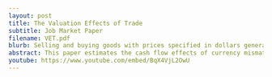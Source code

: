 ```yaml
---
layout: post
title: The Valuation Effects of Trade
subtitle: Job Market Paper
filename: VET.pdf
blurb: ​Selling and buying goods with prices specified in dollars generates currency mismatch on French firms' balance sheets. Exporters can deal with it. Small domestic-oriented firms' investments and employment remain highly exposed to merchandise valuations.
abstract: This paper estimates the cash flow effects of currency mismatches generated by foreign-priced operations of French manufacturers. My results show how large trade value sensitivities to currency fluctuations coexist with the evidence of disconnect between exchange rates and real macroeconomic fundamentals. I find that the value of transactions invoiced in foreign currencies is twice as sensitive to exchange rates as the value of transactions invoiced in the domestic currency. Movements in nominal valuations drives this result, as opposed to real demand responses. I aggregate pricing choices to the firm level to build a shift-share measure of invoice currency mismatch. My measure outperforms any trade-weighted effective exchange rate index at explaining cash flows of trading firms. However, virtually all investment and payroll sensitivity to foreign-pricing mismatch come from small domestic-oriented firms. The real macroeconomic effects are limited because large traders are liquid and small exporters partially hedge their dollar-priced exports with dollar-priced imports.
youtube: https://www.youtube.com/embed/BqX4VjL2OwU
---
```


